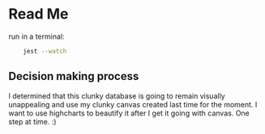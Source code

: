# Read Me
run in a terminal:

~~~ bash
    jest --watch
~~~

## Decision making process

I determined that this clunky database is going to remain visually unappealing and use my clunky canvas created last time for the moment. I want to use highcharts to beautify it after I get it going with canvas. One step at time. :)